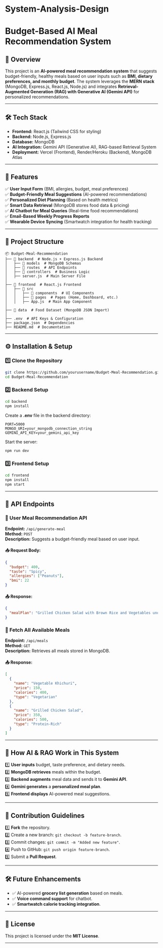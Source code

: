 # System-Analysis-Design
# **Budget-Based AI Meal Recommendation System**

## **📌 Overview**
This project is an **AI-powered meal recommendation system** that suggests budget-friendly, healthy meals based on user inputs such as **BMI, dietary preferences, and monthly budget**. The system leverages the **MERN stack** (MongoDB, Express.js, React.js, Node.js) and integrates **Retrieval-Augmented Generation (RAG) with Generative AI (Gemini API)** for personalized recommendations.

---
## **🛠 Tech Stack**
- **Frontend:** React.js (Tailwind CSS for styling)
- **Backend:** Node.js, Express.js
- **Database:** MongoDB
- **AI Integration:** Gemini API (Generative AI), RAG-based Retrieval System
- **Deployment:** Vercel (Frontend), Render/Heroku (Backend), MongoDB Atlas

---
## **🚀 Features**
✅ **User Input Form** (BMI, allergies, budget, meal preferences)  
✅ **Budget-Friendly Meal Suggestions** (AI-powered recommendations)  
✅ **Personalized Diet Planning** (Based on health metrics)  
✅ **Smart Data Retrieval** (MongoDB stores food data & pricing)  
✅ **AI Chatbot for Meal Queries** (Real-time food recommendations)  
✅ **Email-Based Weekly Progress Reports**  
✅ **Wearable Device Syncing** (Smartwatch integration for health tracking)  

---
## **📂 Project Structure**
```
📦 Budget-Meal-Recommendation
├── 📁 backend  # Node.js + Express.js Backend
│   ├── 📁 models  # MongoDB Schemas
│   ├── 📁 routes  # API Endpoints
│   ├── 📁 controllers  # Business Logic
│   ├── server.js  # Main Server File
│
├── 📁 frontend  # React.js Frontend
│   ├── 📁 src
│   │   ├── 📁 components  # UI Components
│   │   ├── 📁 pages  # Pages (Home, Dashboard, etc.)
│   │   ├── App.js  # Main App Component
│
├── 📁 data  # Food Dataset (MongoDB JSON Import)
│
├── .env  # API Keys & Configuration
├── package.json  # Dependencies
├── README.md  # Documentation
```

---
## **⚙️ Installation & Setup**
### **1️⃣ Clone the Repository**
```bash
git clone https://github.com/yourusername/Budget-Meal-Recommendation.git
cd Budget-Meal-Recommendation
```

### **2️⃣ Backend Setup**
```bash
cd backend
npm install
```
Create a **.env** file in the backend directory:
```env
PORT=5000
MONGO_URI=your_mongodb_connection_string
GEMINI_API_KEY=your_gemini_api_key
```
Start the server:
```bash
npm run dev
```

### **3️⃣ Frontend Setup**
```bash
cd frontend
npm install
npm start
```

---
## **📌 API Endpoints**
### **🔹 User Meal Recommendation API**
**Endpoint:** `/api/generate-meal`  
**Method:** `POST`  
**Description:** Suggests a budget-friendly meal based on user input.  

#### **📥 Request Body:**
```json
{
  "budget": 400,
  "taste": "Spicy",
  "allergies": ["Peanuts"],
  "bmi": 22
}
```

#### **📤 Response:**
```json
{
  "mealPlan": "Grilled Chicken Salad with Brown Rice and Vegetables under 400 BDT"
}
```

### **🔹 Fetch All Available Meals**
**Endpoint:** `/api/meals`  
**Method:** `GET`  
**Description:** Retrieves all meals stored in MongoDB.  

#### **📤 Response:**
```json
[
  {
    "name": "Vegetable Khichuri",
    "price": 150,
    "calories": 400,
    "type": "Vegetarian"
  },
  {
    "name": "Grilled Chicken Salad",
    "price": 350,
    "calories": 500,
    "type": "Protein-Rich"
  }
]
```

---
## **🤖 How AI & RAG Work in This System**
1️⃣ **User inputs** budget, taste preference, and dietary needs.  
2️⃣ **MongoDB retrieves** meals within the budget.  
3️⃣ **Backend augments** meal data and sends it to **Gemini API**.  
4️⃣ **Gemini generates** a **personalized meal plan**.  
5️⃣ **Frontend displays** AI-powered meal suggestions.  

---
## **📌 Contribution Guidelines**
1️⃣ **Fork** the repository.  
2️⃣ Create a new branch: `git checkout -b feature-branch`.  
3️⃣ Commit changes: `git commit -m "Added new feature"`.  
4️⃣ Push to GitHub: `git push origin feature-branch`.  
5️⃣ Submit a **Pull Request**.  

---
## **🛠 Future Enhancements**
- ✅ AI-powered **grocery list generation** based on meals.  
- ✅ **Voice command support** for chatbot.  
- ✅ **Smartwatch calorie tracking integration**.  

---
## **📌 License**
This project is licensed under the **MIT License**.

---



